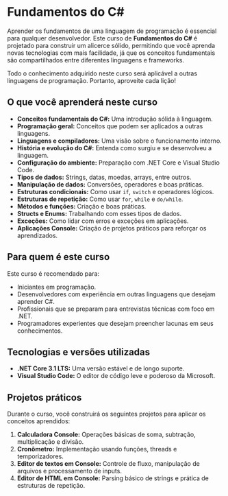 # Fundamentos do C#

Aprender os fundamentos de uma linguagem de programação é essencial para qualquer desenvolvedor. Este curso de **Fundamentos do C#** é projetado para construir um alicerce sólido, permitindo que você aprenda novas tecnologias com mais facilidade, já que os conceitos fundamentais são compartilhados entre diferentes linguagens e frameworks.

Todo o conhecimento adquirido neste curso será aplicável a outras linguagens de programação. Portanto, aproveite cada lição!

## O que você aprenderá neste curso
- **Conceitos fundamentais do C#:** Uma introdução sólida à linguagem.
- **Programação geral:** Conceitos que podem ser aplicados a outras linguagens.
- **Linguagens e compiladores:** Uma visão sobre o funcionamento interno.
- **História e evolução do C#:** Entenda como surgiu e se desenvolveu a linguagem.
- **Configuração do ambiente:** Preparação com .NET Core e Visual Studio Code.
- **Tipos de dados:** Strings, datas, moedas, arrays, entre outros.
- **Manipulação de dados:** Conversões, operadores e boas práticas.
- **Estruturas condicionais:** Como usar `if`, `switch` e operadores lógicos.
- **Estruturas de repetição:** Como usar `for`, `while` e `do/while`.
- **Métodos e funções:** Criação e boas práticas.
- **Structs e Enums:** Trabalhando com esses tipos de dados.
- **Exceções:** Como lidar com erros e exceções em aplicações.
- **Aplicações Console:** Criação de projetos práticos para reforçar os aprendizados.

## Para quem é este curso
Este curso é recomendado para:
- Iniciantes em programação.
- Desenvolvedores com experiência em outras linguagens que desejam aprender C#.
- Profissionais que se preparam para entrevistas técnicas com foco em .NET.
- Programadores experientes que desejam preencher lacunas em seus conhecimentos.

## Tecnologias e versões utilizadas
- **.NET Core 3.1 LTS:** Uma versão estável e de longo suporte.
- **Visual Studio Code:** O editor de código leve e poderoso da Microsoft.

## Projetos práticos
Durante o curso, você construirá os seguintes projetos para aplicar os conceitos aprendidos:
1. **Calculadora Console:** Operações básicas de soma, subtração, multiplicação e divisão.
2. **Cronômetro:** Implementação usando funções, threads e temporizadores.
3. **Editor de textos em Console:** Controle de fluxo, manipulação de arquivos e processamento de inputs.
4. **Editor de HTML em Console:** Parsing básico de strings e prática de estruturas de repetição.




